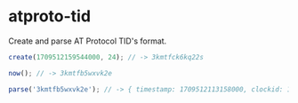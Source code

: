 # atproto-tid

Create and parse AT Protocol TID's format.

```ts
create(1709512159544000, 24); // -> 3kmtfck6kq22s

now(); // -> 3kmtfb5wxvk2e

parse('3kmtfb5wxvk2e'); // -> { timestamp: 1709512113158000, clockid: 10 }
```
